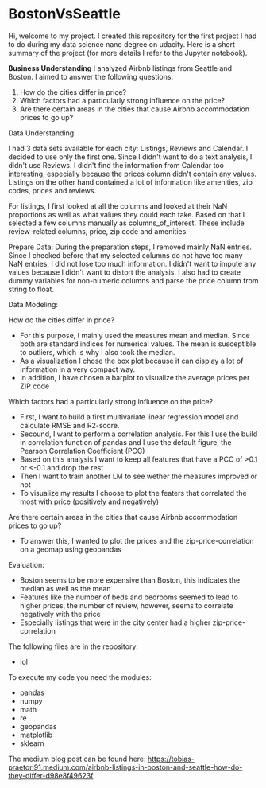 # BostonVsSeattle

Hi, welcome to my project. I created this repository for the first project I had to do during my data science nano degree on udacity. Here is a short summary of the project (for more details I refer to the Jupyter notebook).

**Business Understanding**
I analyzed Airbnb listings from Seattle and Boston. I aimed to answer the following questions:
  1. How do the cities differ in price?
  2. Which factors had a particularly strong influence on the price?
  3. Are there certain areas in the cities that cause Airbnb accommodation prices to go up?

Data Understanding:

I had 3 data sets available for each city: Listings, Reviews and Calendar. I decided to use only the first one.         Since I didn't want to do a text analysis, I didn't use Reviews. I didn't find the information from Calendar too    interesting, especially because the prices column didn't contain any values. Listings on the other hand contained a lot of information like amenities, zip codes, prices and reviews. 

For listings, I first looked at all the columns and looked at their NaN proportions as well as what values they could each take. Based on that I selected a few columns manually as columns_of_interest. These include review-related columns, price, zip code and amenities.

Prepare Data:
During the preparation steps, I removed mainly NaN entries. Since I checked before that my selected columns do not have too many NaN entries, I did not lose too much information. I didn't want to impute any values because I didn't want to distort the analysis. I also had to create dummy variables for non-numeric columns and parse the price column from string to float.

Data Modeling:

How do the cities differ in price?
- For this purpose, I mainly used the measures mean and median. Since both are standard indices for numerical values. The mean is susceptible to outliers, which is why I also took the median.
- As a visualization I chose the box plot because it can display a lot of information in a very compact way.
- In addition, I have chosen a barplot to visualize the average prices per ZIP code
  
Which factors had a particularly strong influence on the price?
- First, I want to build a first multivariate linear regression model and calculate RMSE and R2-score. 
- Secound, I want to perform a correlation analysis. For this I use the build in correlation function of pandas and I use the default figure, the Pearson Correlation Coefficient (PCC)
- Based on this analysis I want to keep all features that have a PCC of >0.1 or <-0.1 and drop the rest
- Then I want to train another LM to see wether the measures improved or not
- To visualize my results I choose to plot the featers that correlated the most with price (positively and negatively)

Are there certain areas in the cities that cause Airbnb accommodation prices to go up?
- To answer this, I wanted to plot the prices and the zip-price-correlation on a geomap using geopandas

Evaluation:
- Boston seems to be more expensive than Boston, this indicates the median as well as the mean
- Features like the number of beds and bedrooms seemed to lead to higher prices, the number of review, however, seems to correlate negatively with the price
- Especially listings that were in the city center had a higher zip-price-correlation

The following files are in the repository:
- lol

To execute my code you need the modules:
- pandas
- numpy
- math
- re
- geopandas
- matplotlib
- sklearn



The medium blog post can be found here: https://tobias-praetori91.medium.com/airbnb-listings-in-boston-and-seattle-how-do-they-differ-d98e8f49623f
